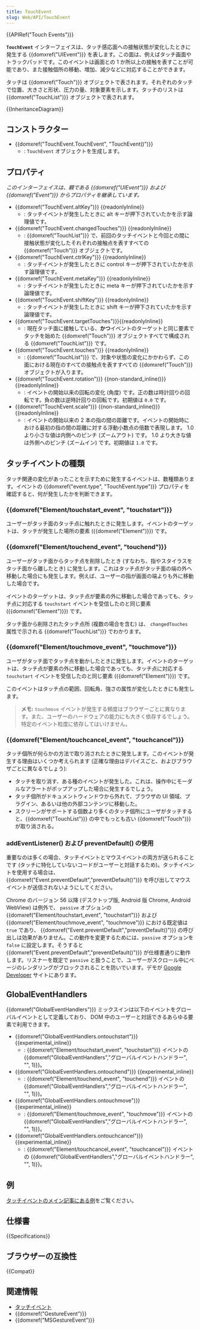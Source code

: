 ```yaml
---
title: TouchEvent
slug: Web/API/TouchEvent
---
```


{{APIRef("Touch Events")}}

**`TouchEvent`** インターフェイスは、タッチ感応面への接触状態が変化したときに発生する {{domxref("UIEvent")}} を表します。この面は、例えばタッチ画面やトラックパッドです。このイベントは画面との 1 か所以上の接触を表すことが可能であり、また接触個所の移動、増加、減少などに対応することができます。

タッチは {{domxref("Touch")}} オブジェクトで表されます。それぞれのタッチで位置、大きさと形状、圧力の量、対象要素を示します。タッチのリストは {{domxref("TouchList")}} オブジェクトで表されます。

{{InheritanceDiagram}}

## コンストラクター

- {{domxref("TouchEvent.TouchEvent", "TouchEvent()")}}
  - : `TouchEvent` オブジェクトを生成します。

## プロパティ

_このインターフェイスは、親である {{domxref("UIEvent")}} および {{domxref("Event")}} からプロパティを継承しています。_

- {{domxref("TouchEvent.altKey")}} {{readonlyInline}}
  - : タッチイベントが発生したときに alt キーが押下されていたかを示す論理値です。
- {{domxref("TouchEvent.changedTouches")}} {{readonlyInline}}
  - : {{domxref("TouchList")}} で、前回のタッチイベントと今回との間に接触状態が変化したそれぞれの接触点を表すすべての {{domxref("Touch")}} オブジェクトです。
- {{domxref("TouchEvent.ctrlKey")}} {{readonlyInline}}
  - : タッチイベントが発生したときに control キーが押下されていたかを示す論理値です。
- {{domxref("TouchEvent.metaKey")}} {{readonlyInline}}
  - : タッチイベントが発生したときに meta キーが押下されていたかを示す論理値です。
- {{domxref("TouchEvent.shiftKey")}} {{readonlyInline}}
  - : タッチイベントが発生したときに shift キーが押下されていたかを示す論理値です。
- {{domxref("TouchEvent.targetTouches")}}{{readonlyInline}}
  - : 現在タッチ面に接触している、**かつ**イベントのターゲットと同じ要素でタッチを始めた {{domxref("Touch")}} オブジェクトすべてで構成される {{domxref("TouchList")}} です。
- {{domxref("TouchEvent.touches")}} {{readonlyInline}}
  - : {{domxref("TouchList")}} で、対象や状態の変化にかかわらず、この面における現在のすべての接触点を表すすべての {{domxref("Touch")}} オブジェクトが入ります。
- {{domxref("TouchEvent.rotation")}} {{non-standard_inline()}} {{readonlyInline}}
  - : イベントの開始以来の回転の変化 (角度) です。正の数は時計回りの回転です。負の数は逆時計回りの回転です。初期値は `0.0` です。
- {{domxref("TouchEvent.scale")}} {{non-standard_inline()}} {{readonlyInline}}
  - : イベントの開始以来の 2 本の指の間の距離です。イベントの開始時における最初の指の間の距離に対する浮動小数点の倍数で表現します。 1.0 より小さな値は内側へのピンチ (ズームアウト) です。 1.0 より大きな値は外側へのピンチ (ズームイン) です。初期値は `1.0` です。

## タッチイベントの種類

タッチ関連の変化があったことを示すために発生するイベントは、数種類あります。イベントの {{domxref("event.type", "TouchEvent.type")}} プロパティを確認すると、何が発生したかを判断できます。

### {{domxref("Element/touchstart_event", "touchstart")}}

ユーザーがタッチ面のタッチ点に触れたときに発生します。イベントのターゲットは、タッチが発生した場所の要素 ({{domxref("Element")}}) です。

### {{domxref("Element/touchend_event", "touchend")}}

ユーザーがタッチ面からタッチ点を削除したとき (すなわち、指やスタイラスをタッチ面から離したとき) に発生します。これはタッチ点がタッチ面の端の外へ移動した場合にも発生します。例えば、ユーザーの指が画面の端よりも外に移動した場合です。

イベントのターゲットは、タッチ点が要素の外に移動した場合であっても、タッチ点に対応する `touchstart` イベントを受信したのと同じ要素 ({{domxref("Element")}}) です。

タッチ面から削除されたタッチ点所 (複数の場合を含む) は、 `changedTouches` 属性で示される {{domxref("TouchList")}} でわかります。

### {{domxref("Element/touchmove_event", "touchmove")}}

ユーザがタッチ面でタッチ点を動かしたときに発生します。イベントのターゲットは、タッチ点が要素の外に移動した場合であっても、タッチ点に対応する `touchstart` イベントを受信したのと同じ要素 ({{domxref("Element")}}) です。

このイベントはタッチ点の範囲、回転角、強さの属性が変化したときにも発生します。

> **メモ:** `touchmove` イベントが発生する頻度はブラウザーごとに異なります。また、ユーザーのハードウェアの能力にも大きく依存するでしょう。特定のイベント粒度に依存してはいけません。

### {{domxref("Element/touchcancel_event", "touchcancel")}}

タッチ個所が何らかの方法で取り消されたときに発生します。このイベントが発生する理由はいくつか考えられます (正確な理由はデバイスごと、およびブラウザごとに異なるでしょう):

- タッチを取り消す、ある種のイベントが発生した。これは、操作中にモーダルなアラートがポップアップした場合に発生するでしょう。
- タッチ個所がドキュメントウィンドウから外れて、ブラウザの UI 領域、プラグイン、あるいは他の外部コンテンツに移動した。
- スクリーンがサポートする個数より多くのタッチ個所にユーザがタッチすると、{{domxref("TouchList")}} の中でもっとも古い {{domxref("Touch")}} が取り消される。

### addEventListener() および preventDefault() の使用

重要なのは多くの場合、タッチイベントとマウスイベントの両方が送られることです (タッチに特化していないコードがユーザーと対話するため)。タッチイベントを使用する場合は、 {{domxref("Event.preventDefault","preventDefault()")}} を呼び出してマウスイベントが送信されないようにしてください。

Chrome のバージョン 56 以降 (デスクトップ版, Android 版 Chrome, Android WebView) は例外で、 `passive` オプションの {{domxref("Element/touchstart_event", "touchstart")}} および {{domxref("Element/touchmove_event", "touchmove")}} における既定値は `true` であり、 {{domxref("Event.preventDefault","preventDefault()")}} の呼び出しは効果がありません。この動作を変更するためには、`passive` オプションを `false` に設定します。そうすると {{domxref("Event.preventDefault","preventDefault()")}} が仕様書通りに動作します。リスナーを既定で `passive` と扱うことで、ユーザーがスクロール中にページのレンダリングがブロックされることを防いでいます。デモが [Google Developer](https://developers.google.com/web/updates/2016/06/passive-event-listeners) サイトにあります。

## GlobalEventHandlers

{{domxref("GlobalEventHandlers")}} ミックスインは以下のイベントをグローバルイベントとして定義しており、 DOM 中のユーザーと対話できるあらゆる要素で利用できます。

- {{domxref("GlobalEventHandlers.ontouchstart")}} {{experimental_inline}}
  - : {{domxref("Element/touchstart_event", "touchstart")}} イベントの {{domxref("GlobalEventHandlers","グローバルイベントハンドラー", "", 1)}}。
- {{domxref("GlobalEventHandlers.ontouchend")}} {{experimental_inline}}
  - : {{domxref("Element/touchend_event", "touchend")}} イベントの {{domxref("GlobalEventHandlers","グローバルイベントハンドラー", "", 1)}}。
- {{domxref("GlobalEventHandlers.ontouchmove")}} {{experimental_inline}}
  - : {{domxref("Element/touchmove_event", "touchmove")}} イベントの {{domxref("GlobalEventHandlers","グローバルイベントハンドラー", "", 1)}}。
- {{domxref("GlobalEventHandlers.ontouchcancel")}} {{experimental_inline}}
  - : {{domxref("Element/touchcancel_event", "touchcancel")}} イベントの {{domxref("GlobalEventHandlers","グローバルイベントハンドラー", "", 1)}}。

## 例

[タッチイベントのメイン記事にある例](/ja/docs/Web/API/Touch_events#Example)をご覧ください。

## 仕様書

{{Specifications}}

## ブラウザーの互換性

{{Compat}}

## 関連情報

- [タッチイベント](/ja/docs/Web/API/Touch_events)
- {{domxref("GestureEvent")}}
- {{domxref("MSGestureEvent")}}
